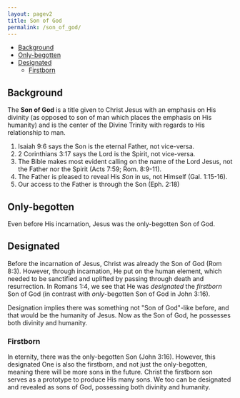 ```yaml
---
layout: pagev2
title: Son of God
permalink: /son_of_god/
---
```

- [Background](#background)
- [Only-begotten](#only-begotten)
- [Designated](#designated)
  - [Firstborn](#firstborn)

## Background

The **Son of God** is a title given to Christ Jesus with an emphasis on His divinity (as opposed to son of man which places the emphasis on His humanity) and is the center of the Divine Trinity with regards to His relationship to man.

1. Isaiah 9:6 says the Son is the eternal Father, not vice-versa.
2. 2 Corinthians 3:17 says the Lord is the Spirit, not vice-versa.
3. The Bible makes most evident calling on the name of the Lord Jesus, not the Father nor the Spirit (Acts 7:59; Rom. 8:9-11).
4. The Father is pleased to reveal His *Son* in us, not Himself (Gal. 1:15-16).
5. Our access to the Father is through the Son (Eph. 2:18)

## Only-begotten

Even before His incarnation, Jesus was the only-begotten Son of God. 

## Designated

Before the incarnation of Jesus, Christ was already the Son of God (Rom 8:3). However, through incarnation, He put on the human element, which needed to be sanctified and uplifted by passing through death and resurrection. In Romans 1:4, we see that He was *designated* the *firstborn* Son of God (in contrast with *only*-begotten Son of God in John 3:16). 

Designation implies there was something not "Son of God"-like before, and that would be the humanity of Jesus. Now as the Son of God, he possesses both divinity and humanity. 

### Firstborn 

In eternity, there was the only-begotten Son (John 3:16). However, this designated One is also the firstborn, and not just the only-begotten, meaning there will be more sons in the future. Christ the firstborn son serves as a prototype to produce His many sons. We too can be designated and revealed as sons of God, possessing both divinity and humanity.